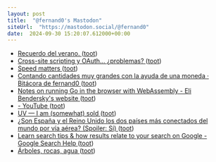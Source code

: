 ```yaml
---
layout: post
title:  "@fernand0's Mastodon"
siteUrl:  "https://mastodon.social/@fernand0"
date:  2024-09-30 15:20:07.612000+00:00
---
```

*  [Recuerdo del verano. ](https://avecesunafoto.wordpress.com/2024/09/30/recuerdo-del-verano) ([toot](https://mastodon.social/@fernand0/113227176844255999))
*  [Cross-site scripting y OAuth... ¿problemas? ](http://fernand0.github.io//xss-sigue-vivo) ([toot](https://mastodon.social/@fernand0/113227163458388315))
*  [Speed matters ](https://www.scattered-thoughts.net/writing/speed-matters) ([toot](https://mastodon.social/@fernand0/113227140515223072))
*  [Contando cantidades muy grandes con la ayuda de una moneda · Bitácora de fernand0 ](http://blog.elmundoesimperfecto.com/2024/09/30/contar-y-aleatoriedad) ([toot](https://mastodon.social/@fernand0/113227122812141722))
*  [Notes on running Go in the browser with WebAssembly - Eli Bendersky's website ](https://eli.thegreenplace.net/2024/notes-on-running-go-in-the-browser-with-webassembly) ([toot](https://mastodon.social/@fernand0/113226967967496225))
*  [- YouTube ](https://youtu.be/n4gsUvgtge) ([toot](https://mastodon.social/@fernand0/113226355196681513))
*  [UV — I am (somewhat) sold ](https://andrich.me/2024/09/uv-i-am-somewhat-sold) ([toot](https://mastodon.social/@fernand0/113226241628109389))
*  [¿Son España y el Reino Unido los dos países más conectados del mundo por vía aérea? (Spoiler: Sí) ](https://fronterasblog.com/2024/09/06/son-espana-y-el-reino-unido-los-dos-paises-mas-conectados-del-mundo-por-via-aerea-spoiler-si) ([toot](https://mastodon.social/@fernand0/113225975446431187))
*  [Learn search tips & how results relate to your search on Google - Google Search Help ](https://support.google.com/websearch/answer/1056393) ([toot](https://mastodon.social/@fernand0/113225752146709130))
*  [Árboles, rocas, agua ](https://www.flickr.com/photos/fernand0/53993938198) ([toot](https://mastodon.social/@fernand0/113225622201629305))
